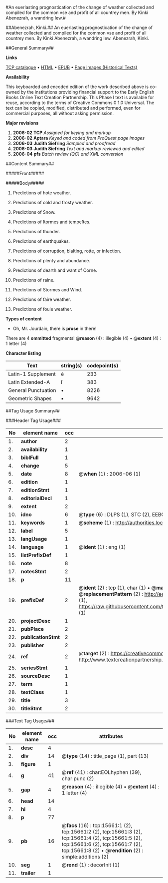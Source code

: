 #An euerlasting prognostication of the change of weather collected and compiled for the common vse and profit of all countrey men. By Kinki Abenezrah, a wandring Iew.#

##Abenezrah, Kinki.##
An euerlasting prognostication of the change of weather collected and compiled for the common vse and profit of all countrey men. By Kinki Abenezrah, a wandring Iew.
Abenezrah, Kinki.

##General Summary##

**Links**

[TCP catalogue](http://www.ota.ox.ac.uk/tcp/)  • 
[HTML](http://tei.it.ox.ac.uk/tcp/Texts-HTML/free/A19/A19771.html)  • 
[EPUB](http://tei.it.ox.ac.uk/tcp/Texts-EPUB/free/A19/A19771.epub) • 
[Page images (Historical Texts)](https://data.historicaltexts.jisc.ac.uk/view?pubId=eebo-99850454e&pageId=eebo-99850454e-15661-1)

**Availability**

This keyboarded and encoded edition of the
	       work described above is co-owned by the institutions
	       providing financial support to the Early English Books
	       Online Text Creation Partnership. This Phase I text is
	       available for reuse, according to the terms of Creative
	       Commons 0 1.0 Universal. The text can be copied,
	       modified, distributed and performed, even for
	       commercial purposes, all without asking permission.

**Major revisions**

1. __2006-02__ __TCP__ *Assigned for keying and markup*
1. __2006-02__ __Aptara__ *Keyed and coded from ProQuest page images*
1. __2006-03__ __Judith Siefring__ *Sampled and proofread*
1. __2006-03__ __Judith Siefring__ *Text and markup reviewed and edited*
1. __2006-04__ __pfs__ *Batch review (QC) and XML conversion*

##Content Summary##

#####Front#####

#####Body#####

1. Predictions of hote weather.

1. Predictions of cold and frosty
weather.

1. Predictions of Snow.

1. Predictions of ſtormes and tempeſtes.

1. Predictions of thunder.

1. Predictions of earthquakes.

1. Predictions of corruption, blaſting,
rotte, or infection.

1. Predictions of plenty and abundance.

1. Predictions of dearth and want of
Corne.

1. Predictions of raine.

1. Predictions of Stormes
and Wind.

1. Predictions of faire weather.

1. Predictions of foule weather.

**Types of content**

  * Oh, Mr. Jourdain, there is **prose** in there!

There are 4 **ommitted** fragments! 
 @__reason__ (4) : illegible (4)  •  @__extent__ (4) : 1 letter (4)

**Character listing**


|Text|string(s)|codepoint(s)|
|---|---|---|
|Latin-1 Supplement|é|233|
|Latin Extended-A|ſ|383|
|General Punctuation|•|8226|
|Geometric Shapes|▪|9642|

##Tag Usage Summary##

###Header Tag Usage###

|No|element name|occ|attributes|
|---|---|---|---|
|1.|__author__|2||
|2.|__availability__|1||
|3.|__biblFull__|1||
|4.|__change__|5||
|5.|__date__|8| @__when__ (1) : 2006-06 (1)|
|6.|__edition__|1||
|7.|__editionStmt__|1||
|8.|__editorialDecl__|1||
|9.|__extent__|2||
|10.|__idno__|6| @__type__ (6) : DLPS (1), STC (2), EEBO-CITATION (1), PROQUEST (1), VID (1)|
|11.|__keywords__|1| @__scheme__ (1) : http://authorities.loc.gov/ (1)|
|12.|__label__|5||
|13.|__langUsage__|1||
|14.|__language__|1| @__ident__ (1) : eng (1)|
|15.|__listPrefixDef__|1||
|16.|__note__|8||
|17.|__notesStmt__|2||
|18.|__p__|11||
|19.|__prefixDef__|2| @__ident__ (2) : tcp (1), char (1)  •  @__matchPattern__ (2) : ([0-9\-]+):([0-9IVX]+) (1), (.+) (1)  •  @__replacementPattern__ (2) : http://eebo.chadwyck.com/downloadtiff?vid=$1&page=$2 (1), https://raw.githubusercontent.com/textcreationpartnership/Texts/master/tcpchars.xml#$1 (1)|
|20.|__projectDesc__|1||
|21.|__pubPlace__|2||
|22.|__publicationStmt__|2||
|23.|__publisher__|2||
|24.|__ref__|2| @__target__ (2) : https://creativecommons.org/publicdomain/zero/1.0/ (1), http://www.textcreationpartnership.org/docs/. (1)|
|25.|__seriesStmt__|1||
|26.|__sourceDesc__|1||
|27.|__term__|1||
|28.|__textClass__|1||
|29.|__title__|3||
|30.|__titleStmt__|2||


###Text Tag Usage###

|No|element name|occ|attributes|
|---|---|---|---|
|1.|__desc__|4||
|2.|__div__|14| @__type__ (14) : title_page (1), part (13)|
|3.|__figure__|1||
|4.|__g__|41| @__ref__ (41) : char:EOLhyphen (39), char:punc (2)|
|5.|__gap__|4| @__reason__ (4) : illegible (4)  •  @__extent__ (4) : 1 letter (4)|
|6.|__head__|14||
|7.|__hi__|4||
|8.|__p__|77||
|9.|__pb__|16| @__facs__ (16) : tcp:15661:1 (2), tcp:15661:2 (2), tcp:15661:3 (2), tcp:15661:4 (2), tcp:15661:5 (2), tcp:15661:6 (2), tcp:15661:7 (2), tcp:15661:8 (2)  •  @__rendition__ (2) : simple:additions (2)|
|10.|__seg__|1| @__rend__ (1) : decorInit (1)|
|11.|__trailer__|1||
